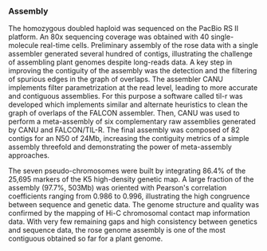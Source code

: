### Assembly

The homozygous doubled haploid was sequenced on the PacBio RS II platform. An 80x sequencing coverage was obtained with 40 single-molecule real-time cells. Preliminary assembly of the rose data with a single assembler generated several hundred of contigs, illustrating the challenge of assembling plant genomes despite long-reads data.  A key step in improving the contiguity of the assembly was the detection and the filtering of spurious edges in the graph of overlaps. The assembler CANU implements filter parametrization at the read level, leading to more accurate and contiguous assemblies. For this purpose a software called til-r was developed which implements similar and alternate heuristics to clean the graph of overlaps of the FALCON assembler. Then, CANU was used to perform a meta-assembly of six complementary raw assemblies generated by CANU and FALCON/TIL-R. The final assembly was composed of 82 contigs for an N50 of 24Mb, increasing the contiguity metrics of a simple assembly threefold and demonstrating the power of meta-assembly approaches.

The seven pseudo-chromosomes were built by integrating 86.4% of the 25,695 markers of the K5 high-density genetic map. A large fraction of the assembly (97.7%, 503Mb) was oriented with Pearson's correlation coefficients ranging from 0.986 to 0.996, illustrating the high congruence between sequence and genetic data. The genome structure and quality was confirmed by the mapping of Hi-C chromosomal contact map information data. With very few remaining gaps and high consistency between genetics and sequence data, the rose genome assembly is one of the most contiguous obtained so far for a plant genome.

